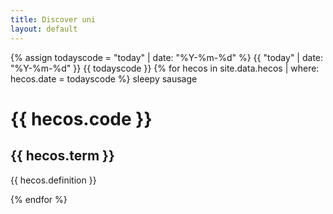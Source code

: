 ```yaml
---
title: Discover uni
layout: default
--- 
```

{% assign todayscode = "today" | date: "%Y-%m-%d"  %}
 {{ "today" | date: "%Y-%m-%d" }}
{{ todayscode }}
{% for hecos in  site.data.hecos | where: hecos.date = todayscode %}
 sleepy sausage
 <h1>  {{ hecos.code }} </h1>
  <h2> {{ hecos.term }} </h2>
  <p> {{ hecos.definition }} </p>
{% endfor %}


